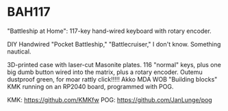 # BAH117
"Battleship at Home": 117-key hand-wired keyboard with rotary encoder.

DIY Handwired "Pocket Battleship," "Battlecruiser," I don't know. Something nautical.

3D-printed case with laser-cut Masonite plates.
116 "normal" keys, plus one big dumb button wired into the matrix, plus a rotary encoder.
Outemu dustproof green, for moar rattly click!!!!!
Akko MDA WOB "Building blocks"
KMK running on an RP2040 board, programmed with POG.

KMK: https://github.com/KMKfw
POG: https://github.com/JanLunge/pog
